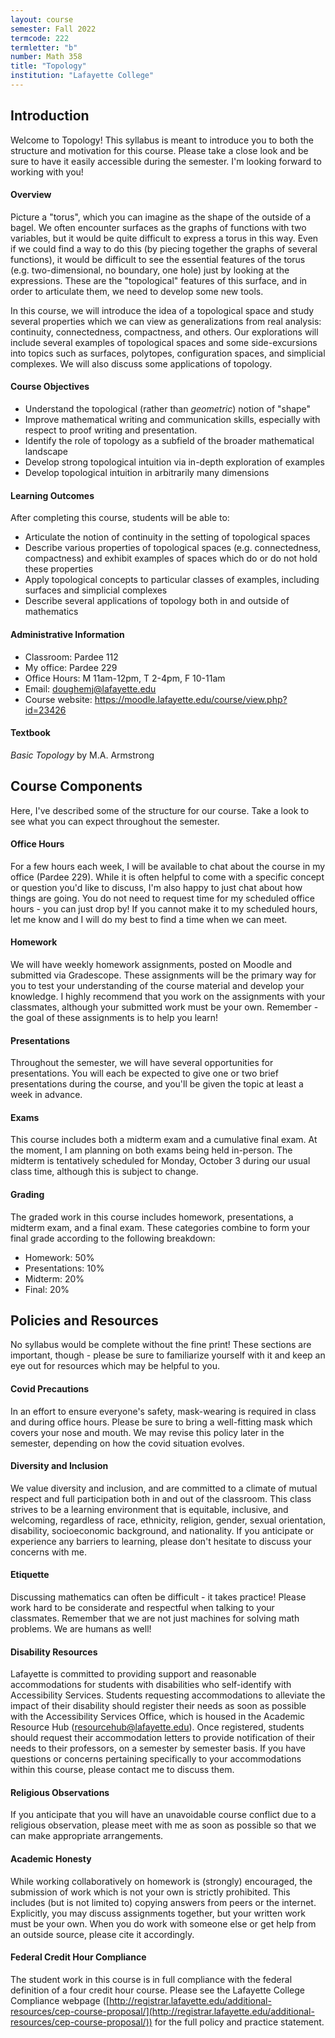 ```yaml
---
layout: course
semester: Fall 2022
termcode: 222
termletter: "b"
number: Math 358
title: "Topology"
institution: "Lafayette College"
---
```


## Introduction
Welcome to Topology! This syllabus is meant to introduce you to both the structure and motivation for this course. Please take a close look and be sure to have it easily accessible during the semester. I'm looking forward to working with you!

#### Overview
Picture a "torus", which you can imagine as the shape of the outside of a bagel. We often encounter surfaces as the graphs of functions with two variables, but it would be quite difficult to express a torus in this way. Even if we could find a way to do this (by piecing together the graphs of several functions), it would be difficult to see the essential features of the torus (e.g. two-dimensional, no boundary, one hole) just by looking at the expressions. These are the "topological" features of this surface, and in order to articulate them, we need to develop some new tools.

In this course, we will introduce the idea of a topological space and study several properties which we can view as generalizations from real analysis: continuity, connectedness, compactness, and others. Our explorations will include several examples of topological spaces and some side-excursions into topics such as surfaces, polytopes, configuration spaces, and simplicial complexes. We will also discuss some applications of topology.

#### Course Objectives
- Understand the topological (rather than *geometric*) notion of "shape"
- Improve mathematical writing and communication skills, especially with respect to proof writing and presentation.
- Identify the role of topology as a subfield of the broader mathematical landscape
- Develop strong topological intuition via in-depth exploration of examples
- Develop topological intuition in arbitrarily many dimensions

#### Learning Outcomes
After completing this course, students will be able to:
- Articulate the notion of continuity in the setting of topological spaces
- Describe various properties of topological spaces (e.g. connectedness, compactness) and exhibit examples of spaces which do or do not hold these properties
- Apply topological concepts to particular classes of examples, including surfaces and simplicial complexes
- Describe several applications of topology both in and outside of mathematics

#### Administrative Information
- Classroom: Pardee 112
- My office: Pardee 229
- Office Hours: M 11am-12pm, T 2-4pm, F 10-11am
- Email: doughemj@lafayette.edu
- Course website: https://moodle.lafayette.edu/course/view.php?id=23426

#### Textbook
*Basic Topology* by M.A. Armstrong

## Course Components
Here, I've described some of the structure for our course. Take a look to see what you can expect throughout the semester.

#### Office Hours
For a few hours each week, I will be available to chat about the course in my office (Pardee 229). While it is often helpful to come with a specific concept or question you'd like to discuss, I'm also happy to just chat about how things are going. You do not need to request time for my scheduled office hours - you can just drop by! If you cannot make it to my scheduled hours, let me know and I will do my best to find a time when we can meet.

#### Homework
We will have weekly homework assignments, posted on Moodle and submitted via Gradescope. These assignments will be the primary way for you to test your understanding of the course material and develop your knowledge. I highly recommend that you work on the assignments with your classmates, although your submitted work must be your own. Remember - the goal of these assignments is to help you learn!

#### Presentations
Throughout the semester, we will have several opportunities for presentations. You will each be expected to give one or two brief presentations during the course, and you'll be given the topic at least a week in advance.

#### Exams
This course includes both a midterm exam and a cumulative final exam. At the moment, I am planning on both exams being held in-person. The midterm is tentatively scheduled for Monday, October 3 during our usual class time, although this is subject to change.

#### Grading
The graded work in this course includes homework, presentations, a midterm exam, and a final exam. These categories combine to form your final grade according to the following breakdown:

- Homework: 50%
- Presentations: 10%
- Midterm: 20%
- Final: 20%

## Policies and Resources
No syllabus would be complete without the fine print! These sections are important, though - please be sure to familiarize yourself with it and keep an eye out for resources which may be helpful to you.

#### Covid Precautions
In an effort to ensure everyone's safety, mask-wearing is required in class and during office hours. Please be sure to bring a well-fitting mask which covers your nose and mouth. We may revise this policy later in the semester, depending on how the covid situation evolves.

#### Diversity and Inclusion
We value diversity and inclusion, and are committed to a climate of mutual respect and full participation both in and out of the classroom. This class strives to be a learning environment that is equitable, inclusive, and welcoming, regardless of race, ethnicity, religion, gender, sexual orientation, disability, socioeconomic background, and nationality. If you anticipate or experience any barriers to learning, please don't hesitate to discuss your concerns with me.

#### Etiquette
Discussing mathematics can often be difficult - it takes practice! Please work hard to be considerate and respectful when talking to your classmates. Remember that we are not just machines for solving math problems. We are humans as well!

#### Disability Resources
Lafayette is committed to providing support and reasonable accommodations for students with disabilities who self-identify with Accessibility Services. Students requesting accommodations to alleviate the impact of their disability should register their needs as soon as possible with the Accessibility Services Office, which is housed in the Academic Resource Hub (resourcehub@lafayette.edu). Once registered, students should request their accommodation letters to provide notification of their needs to their professors, on a semester by semester basis. If you have questions or concerns pertaining specifically to your accommodations within this course, please contact me to discuss them.

#### Religious Observations
If you anticipate that you will have an unavoidable course conflict due to a religious observation, please meet with me as soon as possible so that we can make appropriate arrangements.

#### Academic Honesty
While working collaboratively on homework is (strongly) encouraged, the submission of work which is not your own is strictly prohibited. This includes (but is not limited to) copying answers from peers or the internet. Explicitly, you may discuss assignments together, but your written work must be your own. When you do work with someone else or get help from an outside source, please cite it accordingly.

#### Federal Credit Hour Compliance
The student work in this course is in full compliance with the federal definition of a four credit hour course. Please see the Lafayette College Compliance webpage ([http://registrar.lafayette.edu/additional-resources/cep-course-proposal/](http://registrar.lafayette.edu/additional-resources/cep-course-proposal/)) for the full policy and practice statement.
